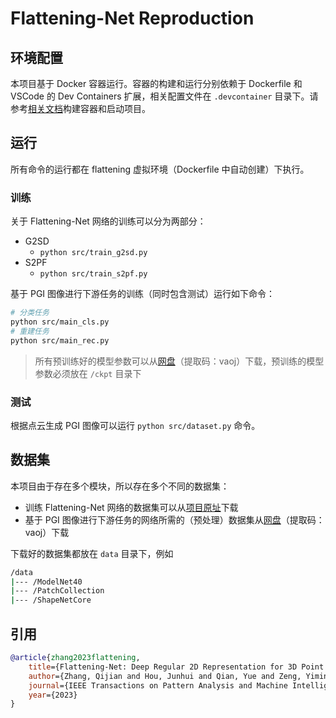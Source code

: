 # Flattening-Net Reproduction

## 环境配置

本项目基于 Docker 容器运行。容器的构建和运行分别依赖于 Dockerfile 和 VSCode 的 Dev Containers 扩展，相关配置文件在 `.devcontainer` 目录下。请参考[相关文档](https://code.visualstudio.com/docs/devcontainers/tutorial)构建容器和启动项目。

## 运行

所有命令的运行都在 flattening 虚拟环境（Dockerfile 中自动创建）下执行。

### 训练

关于 Flattening-Net 网络的训练可以分为两部分：

- G2SD
  - `python src/train_g2sd.py`
- S2PF
  - `python src/train_s2pf.py`

基于 PGI 图像进行下游任务的训练（同时包含测试）运行如下命令：

```bash
# 分类任务
python src/main_cls.py
# 重建任务
python src/main_rec.py
```

> 所有预训练好的模型参数可以从[网盘](https://pan.baidu.com/s/1TB630TOlZufn5SBVAEYZjw?pwd=vaoj)（提取码：vaoj）下载，预训练的模型参数必须放在 `/ckpt` 目录下

### 测试

根据点云生成 PGI 图像可以运行 `python src/dataset.py` 命令。

## 数据集

本项目由于存在多个模块，所以存在多个不同的数据集：

- 训练 Flattening-Net 网络的数据集可以从[项目原址](https://github.com/keeganhk/Flattening-Net)下载
- 基于 PGI 图像进行下游任务的网络所需的（预处理）数据集从[网盘](https://pan.baidu.com/s/1TB630TOlZufn5SBVAEYZjw?pwd=vaoj)（提取码：vaoj）下载

下载好的数据集都放在 `data` 目录下，例如

```bash
/data
|--- /ModelNet40
|--- /PatchCollection
|--- /ShapeNetCore
```

## 引用

```bibtex
@article{zhang2023flattening,
    title={Flattening-Net: Deep Regular 2D Representation for 3D Point Cloud Analysis},
    author={Zhang, Qijian and Hou, Junhui and Qian, Yue and Zeng, Yiming and Zhang, Juyong and He, Ying},
    journal={IEEE Transactions on Pattern Analysis and Machine Intelligence},
    year={2023}
}
```
